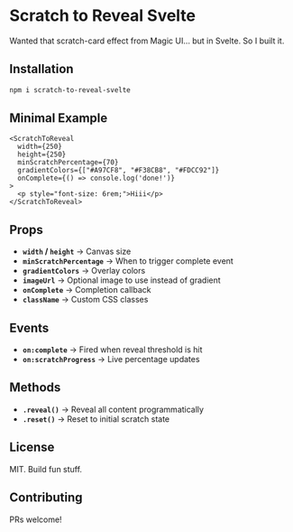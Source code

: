 # Scratch to Reveal Svelte

Wanted that scratch-card effect from Magic UI… but in Svelte. So I built it.

## Installation

```bash
npm i scratch-to-reveal-svelte
```

## Minimal Example

```svelte
<ScratchToReveal 
  width={250}
  height={250}
  minScratchPercentage={70}
  gradientColors={["#A97CF8", "#F38CB8", "#FDCC92"]}
  onComplete={() => console.log('done!')}
>
  <p style="font-size: 6rem;">Hiii</p>
</ScratchToReveal>
```

## Props

- **`width` / `height`** → Canvas size
- **`minScratchPercentage`** → When to trigger complete event
- **`gradientColors`** → Overlay colors 
- **`imageUrl`** → Optional image to use instead of gradient
- **`onComplete`** → Completion callback
- **`className`** → Custom CSS classes

## Events

- **`on:complete`** → Fired when reveal threshold is hit
- **`on:scratchProgress`** → Live percentage updates

## Methods

- **`.reveal()`** → Reveal all content programmatically
- **`.reset()`** → Reset to initial scratch state


## License

MIT. Build fun stuff.

## Contributing

PRs welcome!